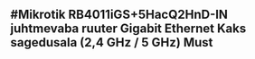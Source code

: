 
## #Mikrotik RB4011iGS+5HacQ2HnD-IN juhtmevaba ruuter Gigabit Ethernet Kaks sagedusala (2,4 GHz / 5 GHz) Must








